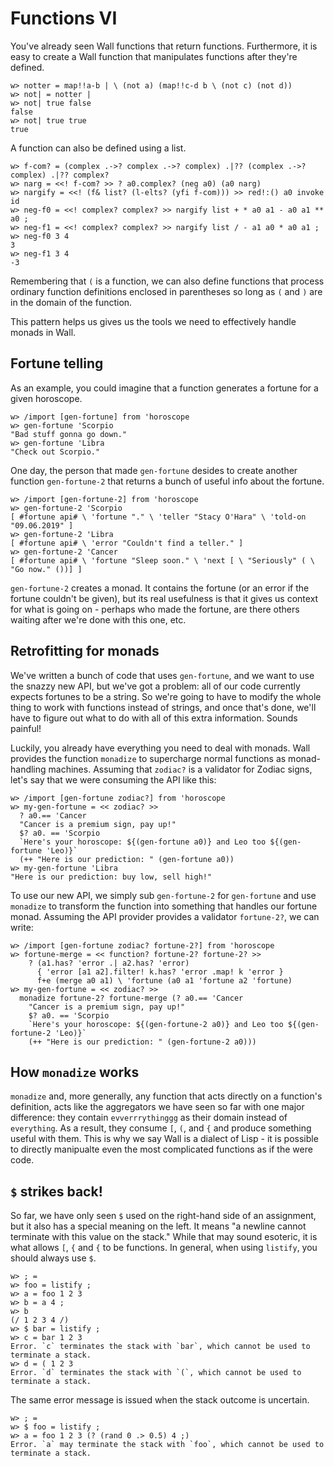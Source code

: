 # Functions VI

You've already seen Wall functions that return functions.  Furthermore, it is easy to create a Wall function that manipulates functions after they're defined.

```
w> notter = map!!a-b | \ (not a) (map!!c-d b \ (not c) (not d))
w> not| = notter |
w> not| true false
false
w> not| true true
true
```

A function can also be defined using a list.

```
w> f-com? = (complex .->? complex .->? complex) .|?? (complex .->? complex) .|?? complex?
w> narg = <<! f-com? >> ? a0.complex? (neg a0) (a0 narg)
w> nargify = <<! (f& list? (l-elts? (yfi f-com))) >> red!:() a0 invoke id
w> neg-f0 = <<! complex? complex? >> nargify list + * a0 a1 - a0 a1 ** a0 ;
w> neg-f1 = <<! complex? complex? >> nargify list / - a1 a0 * a0 a1 ;
w> neg-f0 3 4
3
w> neg-f1 3 4
-3
```

Remembering that `(` is a function, we can also define functions that process ordinary function definitions enclosed in parentheses so long as `(` and `)` are in the domain of the function.

This pattern helps us gives us the tools we need to effectively handle monads in Wall.

## Fortune telling

As an example, you could imagine that a function generates a fortune for a given horoscope.

```
w> /import [gen-fortune] from 'horoscope
w> gen-fortune 'Scorpio
"Bad stuff gonna go down."
w> gen-fortune 'Libra
"Check out Scorpio."
```

One day, the person that made `gen-fortune` desides to create another function `gen-fortune-2` that returns a bunch of useful info about the fortune.

```
w> /import [gen-fortune-2] from 'horoscope
w> gen-fortune-2 'Scorpio
[ #fortune api# \ 'fortune "." \ 'teller "Stacy O'Hara" \ 'told-on "09.06.2019" ]
w> gen-fortune-2 'Libra
[ #fortune api# \ 'error "Couldn't find a teller." ]
w> gen-fortune-2 'Cancer
[ #fortune api# \ 'fortune "Sleep soon." \ 'next [ \ "Seriously" ( \ "Go now." ())] ]
```

`gen-fortune-2` creates a monad.  It contains the fortune (or an error if the fortune couldn't be given), but its real usefulness is that it gives us context for what is going on - perhaps who made the fortune, are there others waiting after we're done with this one, etc.

## Retrofitting for monads

We've written a bunch of code that uses `gen-fortune`, and we want to use the snazzy new API, but we've got a problem: all of our code currently expects fortunes to be a string.  So we're going to have to modify the whole thing to work with functions instead of strings, and once that's done, we'll have to figure out what to do with all of this extra information.  Sounds painful!

Luckily, you already have everything you need to deal with monads.  Wall provides the function `monadize` to supercharge normal functions as monad-handling machines.  Assuming that `zodiac?` is a validator for Zodiac signs, let's say that we were consuming the API like this:

```
w> /import [gen-fortune zodiac?] from 'horoscope
w> my-gen-fortune = << zodiac? >>
  ? a0.== 'Cancer
  "Cancer is a premium sign, pay up!"
  $? a0. == 'Scorpio
  `Here's your horoscope: ${(gen-fortune a0)} and Leo too ${(gen-fortune 'Leo)}`
  (++ "Here is our prediction: " (gen-fortune a0))
w> my-gen-fortune 'Libra
"Here is our prediction: buy low, sell high!"
```

To use our new API, we simply sub `gen-fortune-2` for `gen-fortune` and use `monadize` to transform the function into something that handles our fortune monad.  Assuming the API provider provides a validator `fortune-2?`, we can write:

```
w> /import [gen-fortune zodiac? fortune-2?] from 'horoscope
w> fortune-merge = << function? fortune-2? fortune-2? >>
    ? (a1.has? 'error .| a2.has? 'error)
      { 'error [a1 a2].filter! k.has? 'error .map! k 'error }
      f+e (merge a0 a1) \ 'fortune (a0 a1 'fortune a2 'fortune)
w> my-gen-fortune = << zodiac? >>
  monadize fortune-2? fortune-merge (? a0.== 'Cancer
    "Cancer is a premium sign, pay up!"
    $? a0. == 'Scorpio
    `Here's your horoscope: ${(gen-fortune-2 a0)} and Leo too ${(gen-fortune-2 'Leo)}`
    (++ "Here is our prediction: " (gen-fortune-2 a0)))
```

## How `monadize` works

`monadize` and, more generally, any function that acts directly on a function's definition, acts like the aggregators we have seen so far with one major difference: they contain `evverrrythinggg` as their domain instead of `everything`.  As a result, they consume `[`, `(`, and `{` and produce something useful with them.  This is why we say Wall is a dialect of Lisp - it is possible to directly manipualte even the most complicated functions as if the were code.

## `$` strikes back!

So far, we have only seen `$` used on the right-hand side of an assignment, but it also has a special meaning on the left. It means "a newline cannot terminate with this value on the stack."  While that may sound esoteric, it is what allows `[`, `{` and `{` to be functions. In general, when using `listify`, you should always use `$`.

```
w> ; =
w> foo = listify ;
w> a = foo 1 2 3
w> b = a 4 ;
w> b
(/ 1 2 3 4 /)
w> $ bar = listify ;
w> c = bar 1 2 3
Error. `c` terminates the stack with `bar`, which cannot be used to terminate a stack.
w> d = ( 1 2 3
Error. `d` terminates the stack with `(`, which cannot be used to terminate a stack.
```

The same error message is issued when the stack outcome is uncertain.

```
w> ; =
w> $ foo = listify ;
w> a = foo 1 2 3 (? (rand 0 .> 0.5) 4 ;)
Error. `a` may terminate the stack with `foo`, which cannot be used to terminate a stack.
```